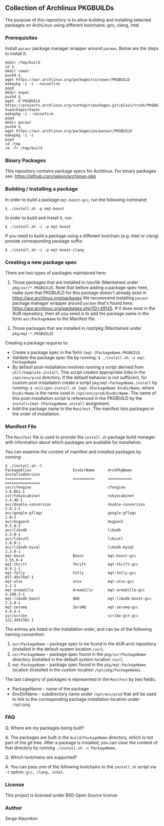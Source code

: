 ## Collection of Archlinux PKGBUILDs ##

The purpose of this repository is to allow building and installing
selected packages on ArchLinux using different toolchains: gcc, clang, intel

### Prerequisites ###

Install ``pacaur`` package manager wrapper around ``pacman``.
Below are the steps to install it:

```
mkdir /tmp/build
cd $_
mkdir cower
pushd $_
wget https://aur.archlinux.org/packages/co/cower/PKGBUILD
makepkg -i -s --noconfirm
popd
mkdir expac
pushd $_
wget -O PKGBUILD https://projects.archlinux.org/svntogit/packages.git/plain/trunk/PKGBUILD?h=packages/expac
makepkg -i --noconfirm
popd
mkdir pacaur
pushd $_
wget https://aur.archlinux.org/packages/pa/pacaur/PKGBUILD
makepkg -i -s
popd
cd /tmp
rm -fr /tmp/build
```

### Binary Packages ###

This repository contains package specs for Archlinux.
For binary packages see: https://github.com/saleyn/archlinux-pkg

### Building / Installing a package ###

In order to build a package ``mqt-boost-gcc``, run the following command:

```
$ ./install.sh -p mqt-boost
```

In order to build and install it, run:
```
$ ./install.sh -i -p mqt-boost
```

If you need to build a package using a different toolchain
(e.g. intel or clang) provide corresponding package suffix:
```
$ ./install.sh -i -p mqt-boost-clang
```

### Creating a new package spec ###

There are two types of packages maintained here:

1. Those packages that are installed in /usr/lib
   (Maintained under ``pkg/usr/*.PKGBUILD``).
   Note that before adding a package spec here, make sure that PKGBUILD
   for this package doesn't already exist in https://aur.archlinux.org/packages
   We recommend installing ``pacaur`` package manager wrapper around
   ``pacman`` that's found here: https://aur.archlinux.org/packages.php?ID=49145.
   If it does exist in the AUR repository, then all you need is to add the
   package name in the form ``aur/PackageName`` to the Manifest file.

2. Those packages that are installed in /opt/pkg
   (Maintained under ``pkg/mqt-*.PKGBUILD``)

Creating a package requires to:

* Create a package spec in the form ``[mqt-]PackageName.PKGBUILD``
* Validate the package spec file by running:
  ``$ ./install.sh -s mqt-PackageName``
* By default post-installation involves running a script derived
  from ``util/template.install``. This script creates appropriate links
  in the ``/opt/env/prod`` directory. If the default behavior is not
  sufficient, for custom post-installation create a script
  ``pkg/mqt-PackageName.install`` by running:
  ``$ util/gen-install.sh [mqt-]PackageName EnvDirName``, where
  ``EnvDirName`` is the name used in ``/opt/env/prod/EnvDirName``.
  The name of this post-installation script is referenced in the PKGBUILD
  by the ``install=[mqt-]PackageName.install`` assignment.
* Add the package name to the ``Manifest``. The manifest lists packages
  in the order of installation.

### Manifest File ###

The ``Manifest`` file is used to provide the ``install.sh`` package build
manager with information about which packages are available for installation.

You can examine the content of manifest and installed packages by running:
```
$ ./install.sh -l
PackageAlias                   EnvDirName      ArchPkgName               InstalledVersion
============                   ==========      ===========               ================
usr/cfengine                                   cfengine                  3.6.0b1-1 
usr/tokyocabinet                               tokyocabinet              1.4.48-1 
aur/double-conversion                          double-conversion         2.0.1-1 
aur/google-gflags                              google-gflags             2.0-2 
aur/msgpack                                    msgpack                   0.5.8-1 
aur/libodb                                     libodb                    2.3.0-1 
aur/libcutl                                    libcutl                   1.8.0-1 
aur/libodb-mysql                               libodb-mysql              2.3.0-1 
mqt-boost                      Boost           mqt-boost-gcc             1.55.0-4 
mqt-thrift                     Thrift          mqt-thrift-gcc            0.9.1-1 
mqt-folly                      Folly           mqt-folly-gcc             657.d9c79af-1 
mqt-utxx                       utxx            mqt-utxx-gcc              1.1-1 
mqt-armadillo                  Armadillo       mqt-armadillo-gcc         4.100.2-1 
mqt-libodb-boost               ODB             mqt-libodb-boost-gcc      2.3.0-1 
mqt-zeromq                     ZeroMQ          mqt-zeromq-gcc            4.0.4-1 
usr/scribe                                     scribe-git-gcc            122.4452362-1 
```
The entries are listed in the installation order, and can be of the following naming
convention:

1. ``aur/PackageName`` - package spec to be found in the AUR arch repository
                         (installed in the default system location ``/usr``).
2. ``usr/PackageName`` - package spec found in the ``pkg/usr/PackageName`` directory
                         (installed in the default system location ``/usr``).
3. ``mqt-PackageName`` - package spec found in the ``pkg/mqt-PackageName`` location
                         (installed in the custom location ``/opt/pkg/PackageName``).

The last category of packages is represented in the ``Manifest`` by two
fields:

* PackageName - name of the package
* EnvDirName  - subdirectory name under ``/opt/env/prod`` that will be used to
                link to the corresponding package installation location under
                ``/opt/pkg``.

### FAQ ###

Q. Where are my packages being built?

A. The packages are built in the ``build/PackageName`` directory, which is not part
   of the git tree. After a package is installed, you can clear the content of that
   directory by running ``./install.sh -c PackageName``.

Q. Which toolchains are supported?

A. You can pass one of the following toolchains to the ``install.sh`` script via
   ``-t`` option: ``gcc, clang, intel``.

### License ###

This project is licensed under BSD Open Source license

### Author ###

Serge Aleynikov
